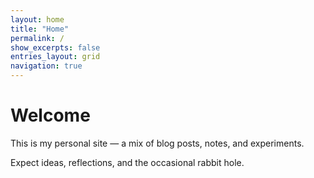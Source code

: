 ```yaml
---
layout: home
title: "Home"
permalink: /
show_excerpts: false
entries_layout: grid
navigation: true
---
```


# Welcome

This is my personal site — a mix of blog posts, notes, and experiments. 

Expect ideas, reflections, and the occasional rabbit hole. 
